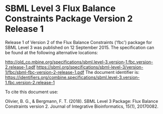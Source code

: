# SBML Level 3 Flux Balance Constraints Package Version 2 Release 1
Release 1 of Version 2 of the Flux Balance Constraints ('fbc') package for SBML Level 3 was published on 12 September 2015. The specification can be found at the following alternative locations:

http://old_co.mbine.org/specifications/sbml.level-3.version-1.fbc.version-2.release-1.pdf
https://sbml.org/specifications/sbml-level-3/version-1/fbc/sbml-fbc-version-2-release-1.pdf
The document identifier is: https://identifiers.org/combine.specifications/sbml.level-3.version-1.fbc.version-2.release-1

To cite this document use:

Olivier, B. G., & Bergmann, F. T. (2018). SBML Level 3 Package: Flux Balance Constraints version 2. Journal of Integrative Bioinformatics, 15(1), 20170082.
